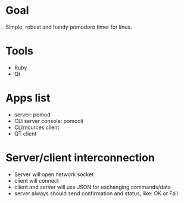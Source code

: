 # Goal

Simple, robust and handy pomodoro timer for linux.

# Tools

  * Ruby
  * Qt

# Apps list

  * server: pomod
  * CLI server console: pomocli
  * CLI/ncurces client
  * QT client

# Server/client interconnection

  * Server will open network socket
  * client will connect
  * client and server will use JSON for exchanging commands/data
  * server always should send confirmation and status, like: OK or Fail

